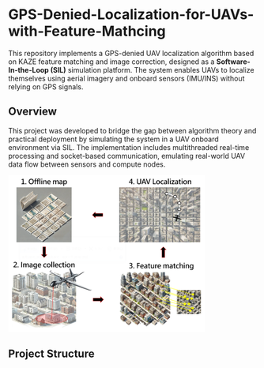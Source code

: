 # GPS-Denied-Localization-for-UAVs-with-Feature-Mathcing
This repository implements a GPS-denied UAV localization algorithm based on KAZE feature matching and image correction, designed as a **Software-In-the-Loop (SIL)** simulation platform. The system enables UAVs to localize themselves using aerial imagery and onboard sensors (IMU/INS) without relying on GPS signals.

## Overview
This project was developed to bridge the gap between algorithm theory and practical deployment by simulating the system in a UAV onboard environment via SIL. The implementation includes multithreaded real-time processing and socket-based communication, emulating real-world UAV data flow between sensors and compute nodes.

![System Architecture](img/system_arch.png)

## Project Structure


